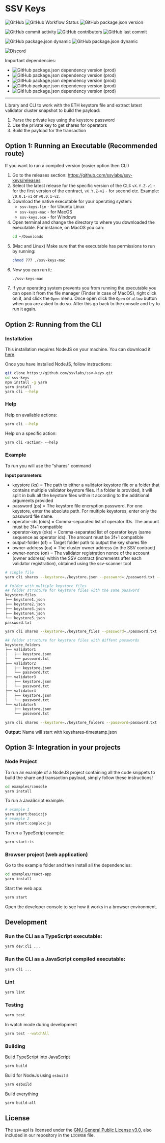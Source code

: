 # SSV Keys

![GitHub](https://img.shields.io/github/license/ssvlabs/ssv-keys)
![GitHub Workflow Status](https://img.shields.io/github/workflow/status/ssvlabs/ssv-keys/Lint%20and%20test)
![GitHub package.json version](https://img.shields.io/github/package-json/v/ssvlabs/ssv-keys)

![GitHub commit activity](https://img.shields.io/github/commit-activity/y/ssvlabs/ssv-keys)
![GitHub contributors](https://img.shields.io/github/contributors/ssvlabs/ssv-keys)
![GitHub last commit](https://img.shields.io/github/last-commit/ssvlabs/ssv-keys)

![GitHub package.json dynamic](https://img.shields.io/github/package-json/keywords/ssvlabs/ssv-keys)
![GitHub package.json dynamic](https://img.shields.io/github/package-json/author/ssvlabs/ssv-keys)

![Discord](https://img.shields.io/discord/723834989506068561?style=for-the-badge&label=Ask%20for%20support&logo=discord&logoColor=white)

Important dependencies:

* ![GitHub package.json dependency version (prod)](https://img.shields.io/github/package-json/dependency-version/ssvlabs/ssv-keys/bls-eth-wasm?style=social)
* ![GitHub package.json dependency version (prod)](https://img.shields.io/github/package-json/dependency-version/ssvlabs/ssv-keys/bls-signatures?style=social)
* ![GitHub package.json dependency version (prod)](https://img.shields.io/github/package-json/dependency-version/ssvlabs/ssv-keys/eth2-keystore-js?style=social)
* ![GitHub package.json dependency version (prod)](https://img.shields.io/github/package-json/dependency-version/ssvlabs/ssv-keys/ethereumjs-util?style=social)
* ![GitHub package.json dependency version (prod)](https://img.shields.io/github/package-json/dependency-version/ssvlabs/ssv-keys/ethereumjs-wallet?style=social)

---

Library and CLI to work with the ETH keystore file and extract latest validator cluster snapshot to build the payload:
1. Parse the private key using the keystore password
2. Use the private key to get shares for operators
3. Build the payload for the transaction

## Option 1: Running an Executable (Recommended route)

If you want to run a compiled version (easier option then CLI)

1. Go to the releases section: https://github.com/ssvlabs/ssv-keys/releases
2. Select the latest release for the specific version of the CLI: `vX.Y.Z-v1` - for the first version of the contract, `vX.Y.Z-v2` - for second etc.
   Example: `v0.0.1-v1` or `v0.0.1-v2`.
3. Download the native executable for your operating system:
   * `ssv-keys-lin` - for Ubuntu Linux
   * `ssv-keys-mac` - for MacOS
   * `ssv-keys.exe` - for Windows
4. Open terminal and change the directory to where you downloaded the executable. For instance, on MacOS you can:
   ```bash
   cd ~/Downloads
   ```
5. (Mac and Linux) Make sure that the executable has permissions to run by running:
   ```bash
   chmod 777 ./ssv-keys-mac
   ```
6. Now you can run it:
   ```bash
   ./ssv-keys-mac
   ```
7. If your operating system prevents you from running the executable you can open it from the file manager (Finder in case of MacOS), right click on it, and click the `Open` menu. Once open click the `Open` or `allow` button when you are asked to do so. After this go back to the console and try to run it again.

## Option 2: Running from the CLI

### Installation

This installation requires NodeJS on your machine.
You can download it [here](https://nodejs.org/en/download/).

Once you have installed NodeJS, follow instructions:

```bash
git clone https://github.com/ssvlabs/ssv-keys.git
cd ssv-keys
npm install -g yarn
yarn install
yarn cli --help
```

### Help

Help on available actions:

```bash
yarn cli --help
```

Help on a specific action:

```bash
yarn cli <action> --help
```


### Example

To run you will use the "shares" command

**Input parameters:**
- keystore (ks) = The path to either a validator keystore file or a folder that contains multiple validator keystore files. If a folder is provided, it will split in bulk all the keystore files within it according to the additional arguments provided
- password (ps) = The keystore file encryption password. For one keystore, enter the absolute path. For multiple keystores, enter only the password file name.
- operator-ids (oids) = Comma-separated list of operator IDs. The amount must be 3f+1 compatible
- operator-keys (oks) = Comma-separated list of operator keys (same sequence as operator ids). The amount must be 3f+1 compatible
- output-folder (of) = Target folder path to output the key shares file
- owner-address (oa) = The cluster owner address (in the SSV contract)
- owner-nonce (on) = The validator registration nonce of the account (owner address) within the SSV contract (increments after each validator registration), obtained using the ssv-scanner tool

```bash
# single file
yarn cli shares --keystore=./keystore.json --password=./password.txt --operator-ids=1,2,3,4 --operator-keys=LS..,LS..,LS..,LS.. --output-folder=./ --owner-address=... --owner-nonce=..

# folder with multiple keystore files
## folder structure for keystore files with the same password
keystore-files
├── keystore1.json
├── keystore2.json
├── keystore3.json
├── keystore4.json
└── keystore5.json
password.txt

yarn cli shares --keystore=./keystore_files --password=./password.txt --operator-ids=1,2,3,4 --operator-keys=LS..,LS..,LS..,LS.. --output-folder=./ --owner-address=... --owner-nonce=..

## folder structure for keystore files with diffent passwords
keystore_folders
├── validator1
│   ├── keystore.json
│   └── password.txt
├── validator2
│   ├── keystore.json
│   └── password.txt
├── validator3
│   ├── keystore.json
│   └── password.txt
├── validator4
│   ├── keystore.json
│   └── password.txt
└── validator5
    ├── keystore.json
    └── password.txt

yarn cli shares --keystore=./keystore_folders --password=password.txt --operator-ids=1,2,3,4 --operator-keys=LS..,LS..,LS..,LS.. --output-folder=./ --owner-address=... --owner-nonce=..
```

**Output:**  Name will start with keyshares-timestamp.json

## Option 3: Integration in your projects

### Node Project

To run an example of a NodeJS project containing all the code snippets to build the share and transaction payload, simply follow these instructions!

```bash
cd examples/console
yarn install
```

To run a JavaScript example:

```bash
# example 1
yarn start:basic:js
# example 2
yarn start:complex:js
```

To run a TypeScript example:

```bash
yarn start:ts
```

### Browser project (web application)

Go to the example folder and then install all the dependencies:

```bash
cd examples/react-app
yarn install
```

Start the web app:

```bash
yarn start
```

Open the developer console to see how it works in a browser environment.

## Development

### Run the CLI as a TypeScript executable:

```bash
yarn dev:cli ...
```

### Run the CLI as a JavaScript compiled executable:

```bash
yarn cli ...
```

### Lint

```bash
yarn lint
```

### Testing

```bash
yarn test
```

In watch mode during development

```bash
yarn test --watchAll
```

### Building

Build TypeScript into JavaScript

```bash
yarn build
```

Build for NodeJs using `esbuild`

```bash
yarn esbuild
```

Build everything

```bash
yarn build-all
```

## License

The ssv-api is licensed under the
[GNU General Public License v3.0](https://www.gnu.org/licenses/gpl-3.0.en.html),
also included in our repository in the `LICENSE` file.
